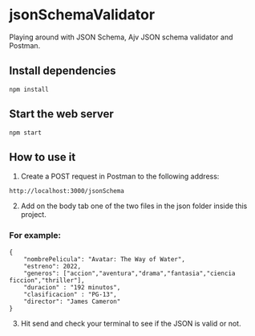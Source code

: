 # jsonSchemaValidator

Playing around with JSON Schema, Ajv JSON schema validator and Postman.

## Install dependencies
````
npm install
````

## Start the web server
````
npm start
````

## How to use it

1. Create a POST request in Postman to the following address:

````
http://localhost:3000/jsonSchema
````

2. Add on the body tab one of the two files in the json folder inside this project.

### For example:
`````
{
    "nombrePelicula": "Avatar: The Way of Water",
    "estreno": 2022,
    "generos": ["accion","aventura","drama","fantasia","ciencia ficcion","thriller"],
    "duracion" : "192 minutos",
    "clasificacion" : "PG-13",
    "director": "James Cameron"  
}
`````

3. Hit send and check your terminal to see if the JSON is valid or not. 



